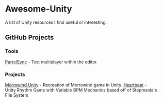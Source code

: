 # Awesome-Unity
A list of Unity resources I find useful or interesting.

## GitHub Projects
### Tools
[ParrelSync](https://github.com/VeriorPies/ParrelSync) - Test multiplayer within the editor.

### Projects
[Morrowind Unity](https://github.com/arycama/MorrowindUnity) - Recreation of Morrowind game in Unity.
[Heartbeat](https://github.com/PhantomBadger/Heartbeat) - Unity Rhythm Game with Variable BPM Mechanics based off of Stepmania's File System.
